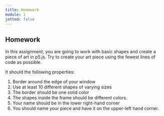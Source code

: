 ```yaml
---
title: Homework
module: 1
jotted: false
---
```


## Homework

In this assignment, you are going to work with basic shapes and create a piece of art in p5.js.  Try to create your art piece using the fewest lines of code as possible.

It should the following properties:

1.	Border around the edge of your window
2.	Use at least 10 different shapes of varying sizes
3.	The border should be one solid color
4.	The shapes inside the frame should be different colors.
5.	Your name should be in the lower right-hand corner
6.	You should name your piece and have it on the upper-left hand corner.
